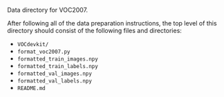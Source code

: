 Data directory for VOC2007.

After following all of the data preparation instructions, the top level of this directory should consist of the following files and directories:
* `VOCdevkit/`
* `format_voc2007.py`
* `formatted_train_images.npy`
* `formatted_train_labels.npy`
* `formatted_val_images.npy`
* `formatted_val_labels.npy`
* `README.md`
